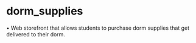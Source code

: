 # dorm_supplies
• Web storefront that allows students to purchase dorm supplies that get delivered to their dorm.
